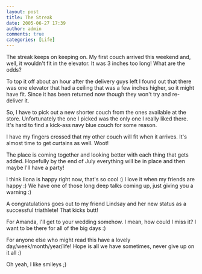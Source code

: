 ```yaml
---
layout: post
title: The Streak
date: 2005-06-27 17:39
author: admin
comments: true
categories: [Life]
---
```

The streak keeps on keeping on.  My first couch arrived this weekend and, well, it wouldn&apos;t fit in the elevator.  It was 3 inches too long!  What are the odds?

To top it off about an hour after the delivery guys left I found out that there was one elevator that had a ceiling that was a few inches higher, so it might have fit.  Since it has been returned now though they won&apos;t try and re-deliver it. 

So, I have to pick out a new shorter couch from the ones available at the store.  Unfortunately the one I picked was the only one I really liked there.  It&apos;s hard to find a kick-ass navy blue couch for some reason.

I have my fingers crossed that my other couch will fit when it arrives.  It&apos;s almost time to get curtains as well.  Woot!

The place is coming together and looking better with each thing that gets added.  Hopefully by the end of July everything will be in place and then maybe I&apos;ll have a party!

I think Ilona is happy right now, that&apos;s so cool :)  I love it when my friends are happy :)  We have one of those long deep talks coming up, just giving you a warning :)

A congratulations goes out to my friend Lindsay and her new status as a successful triathlete!  That kicks butt!

For Amanda, I&apos;ll get to your wedding somehow.  I mean, how could I miss it?  I want to be there for all of the big days :)

For anyone else who might read this have a lovely day/week/month/year/life!  Hope is all we have sometimes, never give up on it all :)

Oh yeah, I like smileys ;)
